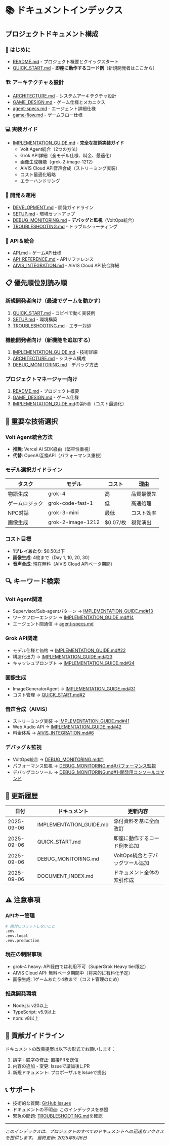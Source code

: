 # 📚 ドキュメントインデックス

## プロジェクトドキュメント構成

### 🚀 はじめに
- [README.md](../README.md) - プロジェクト概要とクイックスタート
- [QUICK_START.md](./QUICK_START.md) - **即座に動作するコード例**（新規開発者はここから）

### 🏗 アーキテクチャ＆設計
- [ARCHITECTURE.md](./ARCHITECTURE.md) - システムアーキテクチャ設計
- [GAME_DESIGN.md](./GAME_DESIGN.md) - ゲーム仕様とメカニクス
- [agent-specs.md](../specs/agent-specs.md) - エージェント詳細仕様
- [game-flow.md](../specs/game-flow.md) - ゲームフロー仕様

### 💻 実装ガイド
- [IMPLEMENTATION_GUIDE.md](./IMPLEMENTATION_GUIDE.md) - **完全な技術実装ガイド**
  - Volt Agent統合（2つの方法）
  - Grok API詳細（全モデル仕様、料金、最適化）
  - 画像生成機能（grok-2-image-1212）
  - AIVIS Cloud API音声合成（ストリーミング実装）
  - コスト最適化戦略
  - エラーハンドリング

### 🔧 開発＆運用
- [DEVELOPMENT.md](./DEVELOPMENT.md) - 開発ガイドライン
- [SETUP.md](./SETUP.md) - 環境セットアップ
- [DEBUG_MONITORING.md](./DEBUG_MONITORING.md) - **デバッグと監視**（VoltOps統合）
- [TROUBLESHOOTING.md](./TROUBLESHOOTING.md) - トラブルシューティング

### 🔌 API＆統合
- [API.md](./API.md) - ゲームAPI仕様
- [API_REFERENCE.md](./API_REFERENCE.md) - APIリファレンス
- [AIVIS_INTEGRATION.md](./AIVIS_INTEGRATION.md) - AIVIS Cloud API統合詳細

## 📋 優先順位別読み順

### 新規開発者向け（最速でゲームを動かす）
1. [QUICK_START.md](./QUICK_START.md) - コピペで動く実装例
2. [SETUP.md](./SETUP.md) - 環境構築
3. [TROUBLESHOOTING.md](./TROUBLESHOOTING.md) - エラー対処

### 機能開発者向け（新機能を追加する）
1. [IMPLEMENTATION_GUIDE.md](./IMPLEMENTATION_GUIDE.md) - 技術詳細
2. [ARCHITECTURE.md](./ARCHITECTURE.md) - システム構成
3. [DEBUG_MONITORING.md](./DEBUG_MONITORING.md) - デバッグ方法

### プロジェクトマネージャー向け
1. [README.md](../README.md) - プロジェクト概要
2. [GAME_DESIGN.md](./GAME_DESIGN.md) - ゲーム仕様
3. [IMPLEMENTATION_GUIDE.md](./IMPLEMENTATION_GUIDE.md)の第5章（コスト最適化）

## 🎯 重要な技術選択

### Volt Agent統合方法
- **推奨**: Vercel AI SDK経由（堅牢性重視）
- **代替**: OpenAI互換API（パフォーマンス重視）

### モデル選択ガイドライン
| タスク | モデル | コスト | 理由 |
|--------|--------|--------|------|
| 物語生成 | grok-4 | 高 | 品質最優先 |
| ゲームロジック | grok-code-fast-1 | 低 | 高速処理 |
| NPC対話 | grok-3-mini | 最低 | コスト効率 |
| 画像生成 | grok-2-image-1212 | $0.07/枚 | 視覚演出 |

### コスト目標
- **1プレイあたり**: $0.50以下
- **画像生成**: 4枚まで（Day 1, 10, 20, 30）
- **音声合成**: 現在無料（AIVIS Cloud APIベータ期間）

## 🔍 キーワード検索

### Volt Agent関連
- Supervisor/Sub-agentパターン → [IMPLEMENTATION_GUIDE.md#13](./IMPLEMENTATION_GUIDE.md#13-supervisorsub-agentパターン)
- ワークフローエンジン → [IMPLEMENTATION_GUIDE.md#14](./IMPLEMENTATION_GUIDE.md#14-ワークフローエンジンによる決定論的プロセス)
- エージェント間通信 → [agent-specs.md](../specs/agent-specs.md)

### Grok API関連
- モデル仕様と価格 → [IMPLEMENTATION_GUIDE.md#22](./IMPLEMENTATION_GUIDE.md#22-モデル仕様と価格)
- 構造化出力 → [IMPLEMENTATION_GUIDE.md#23](./IMPLEMENTATION_GUIDE.md#23-構造化出力による堅牢な実装)
- キャッシュプロンプト → [IMPLEMENTATION_GUIDE.md#24](./IMPLEMENTATION_GUIDE.md#24-キャッシュプロンプトによるコスト削減)

### 画像生成
- ImageGeneratorAgent → [IMPLEMENTATION_GUIDE.md#31](./IMPLEMENTATION_GUIDE.md#31-imagegeneratoragent実装)
- コスト管理 → [QUICK_START.md#2](./QUICK_START.md#2-画像生成機能の追加動作確認済み)

### 音声合成（AIVIS）
- ストリーミング実装 → [IMPLEMENTATION_GUIDE.md#41](./IMPLEMENTATION_GUIDE.md#41-apiサービス実装)
- Web Audio API → [IMPLEMENTATION_GUIDE.md#42](./IMPLEMENTATION_GUIDE.md#42-web-audio-apiによるストリーミング再生)
- 料金体系 → [AIVIS_INTEGRATION.md#6](./AIVIS_INTEGRATION.md#6-料金とレート制限)

### デバッグ＆監視
- VoltOps統合 → [DEBUG_MONITORING.md#1](./DEBUG_MONITORING.md#voltops統合による可観測性)
- パフォーマンス監視 → [DEBUG_MONITORING.md#パフォーマンス監視](./DEBUG_MONITORING.md#パフォーマンス監視)
- デバッグコンソール → [DEBUG_MONITORING.md#1-開発用コンソールコマンド](./DEBUG_MONITORING.md#1-開発用コンソールコマンド)

## 📝 更新履歴

| 日付 | ドキュメント | 更新内容 |
|------|------------|----------|
| 2025-09-06 | IMPLEMENTATION_GUIDE.md | 添付資料を基に全面改訂 |
| 2025-09-06 | QUICK_START.md | 即座に動作するコード例を追加 |
| 2025-09-06 | DEBUG_MONITORING.md | VoltOps統合とデバッグツール追加 |
| 2025-09-06 | DOCUMENT_INDEX.md | ドキュメント全体の索引作成 |

## ⚠️ 注意事項

### APIキー管理
```bash
# 絶対にコミットしないこと
.env
.env.local
.env.production
```

### 現在の制限事項
- grok-4 heavy: API経由では利用不可（SuperGrok Heavy tier限定）
- AIVIS Cloud API: 無料ベータ期間中（将来的に有料化予定）
- 画像生成: 1ゲームあたり4枚まで（コスト管理のため）

### 推奨開発環境
- Node.js: v20以上
- TypeScript: v5.9以上
- npm: v8以上

## 🤝 貢献ガイドライン

ドキュメントの改善提案は以下の形式でお願いします：

1. 誤字・脱字の修正: 直接PRを送信
2. 内容の追加・変更: Issueで議論後にPR
3. 新規ドキュメント: プロポーザルをIssueで提出

## 📞 サポート

- 技術的な質問: [GitHub Issues](https://github.com/[username]/demon-lord-rpg/issues)
- ドキュメントの不明点: このインデックスを参照
- 緊急の問題: [TROUBLESHOOTING.md](./TROUBLESHOOTING.md)を確認

---

*このインデックスは、プロジェクトのすべてのドキュメントへの迅速なアクセスを提供します。*
*最終更新: 2025年9月6日*